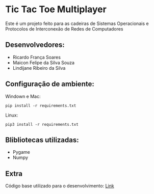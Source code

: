 # Tic Tac Toe Multiplayer
Este é um projeto feito para as cadeiras de Sistemas Operacionais e Protocolos de Interconexão de Redes de Computadores

## Desenvolvedores:
 - Ricardo França Soares
 - Maicon Felipe da Silva Souza
 - Lindijane Ribeiro da Silva

## Configuração de ambiente:
Windown e Mac:
```
pip install -r requirements.txt
```
Linux:
```
pip3 install -r requirements.txt
```

## Blibliotecas utilizadas:
 - Pygame
 - Numpy

## Extra
Código base utilizado para o desenvolvimento: [Link](https://pythonguides.com/create-a-game-using-python-pygame/)